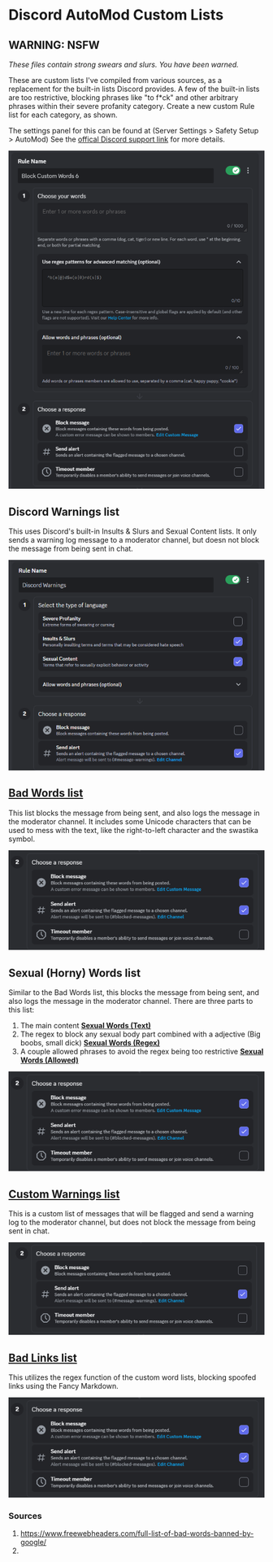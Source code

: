 # Discord AutoMod Custom Lists
## WARNING: NSFW
*These files contain strong swears and slurs. You have been warned.*

These are custom lists I've compiled from various sources, as a replacement for the built-in lists Discord provides. A few of the built-in lists are too restrictive, blocking phrases like "to f\*ck" and other arbitrary phrases within their severe profanity category. Create a new custom Rule list for each category, as shown. 

The settings panel for this can be found at (Server Settings > Safety Setup > AutoMod) See the [offical Discord support link](https://support.discord.com/hc/en-us/articles/4421269296535-AutoMod-FAQ) for more details.

![A screenshot of the Discord UI when creating a new custom AutoMod Rule.](https://github.com/natep-tech/DiscordAutoMod/blob/022d9adb38ad0a10103073c95200f3a650f0b5d6/Guide.png)


## Discord Warnings list
This uses Discord's built-in Insults & Slurs and Sexual Content lists. It only sends a warning log message to a moderator channel, but doesn not block the message from being sent in chat.

![A screenshot of the Discord UI displaying the settings for the default Discord Warning list.](https://github.com/natep-tech/DiscordAutoMod/blob/022d9adb38ad0a10103073c95200f3a650f0b5d6/DiscordWarnings.png)


## [Bad Words list](https://github.com/natep-tech/DiscordAutoMod/blob/022d9adb38ad0a10103073c95200f3a650f0b5d6/Lists/Bad%20Words.txt)
This list blocks the message from being sent, and also logs the message in the moderator channel. It includes some Unicode characters that can be used to mess with the text, like the right-to-left character and the swastika symbol.

![A screenshot of the Discord UI displaying the settings for a blocked list.](https://github.com/natep-tech/DiscordAutoMod/blob/022d9adb38ad0a10103073c95200f3a650f0b5d6/Blocked.png)


## Sexual (Horny) Words list
Similar to the Bad Words list, this blocks the message from being sent, and also logs the message in the moderator channel. There are three parts to this list:
1. The main content [__Sexual Words (Text)__](https://github.com/natep-tech/DiscordAutoMod/blob/022d9adb38ad0a10103073c95200f3a650f0b5d6/Lists/Sexual%20Words%20(Text).txt)
2. The regex to block any sexual body part combined with a adjective (Big boobs, small dick) [__Sexual Words (Regex)__](https://github.com/natep-tech/DiscordAutoMod/blob/022d9adb38ad0a10103073c95200f3a650f0b5d6/Lists/Sexual%20Words%20(Rexex).txt)
3. A couple allowed phrases to avoid the regex being too restrictive [__Sexual Words (Allowed)__](https://github.com/natep-tech/DiscordAutoMod/blob/022d9adb38ad0a10103073c95200f3a650f0b5d6/Lists/Sexual%20Words%20(Allowed).txt)

![A screenshot of the Discord UI displaying the settings for a blocked list.](https://github.com/natep-tech/DiscordAutoMod/blob/022d9adb38ad0a10103073c95200f3a650f0b5d6/Blocked.png)


## [Custom Warnings list](https://github.com/natep-tech/DiscordAutoMod/blob/022d9adb38ad0a10103073c95200f3a650f0b5d6/Lists/Custom%20Warnings.txt)
This is a custom list of messages that will be flagged and send a warning log to the moderator channel, but does not block the message from being sent in chat.

![A screenshot of the Discord UI displaying the settings for a warning list.](https://github.com/natep-tech/DiscordAutoMod/blob/022d9adb38ad0a10103073c95200f3a650f0b5d6/Warnings.png)


## [Bad Links list](https://github.com/natep-tech/DiscordAutoMod/blob/022d9adb38ad0a10103073c95200f3a650f0b5d6/Lists/Bad%20Links.txt)
This utilizes the regex function of the custom word lists, blocking spoofed links using the Fancy Markdown.

![A screenshot of the Discord UI displaying the settings for a blocked list.](https://github.com/natep-tech/DiscordAutoMod/blob/022d9adb38ad0a10103073c95200f3a650f0b5d6/Blocked.png)

### Sources
1. https://www.freewebheaders.com/full-list-of-bad-words-banned-by-google/
2. 
